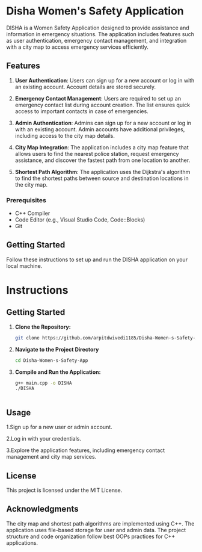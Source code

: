# Disha Women's Safety Application
DISHA is a Women Safety Application designed to provide assistance and information in emergency situations. The application includes features such as user authentication, emergency contact management, and integration with a city map to access emergency services efficiently.

## Features

1. **User Authentication**: Users can sign up for a new account or log in with an existing account. Account details are stored securely.

2. **Emergency Contact Management**: Users are required to set up an emergency contact list during account creation. The list ensures quick access to important contacts in case of emergencies.

3. **Admin Authentication**: Admins can sign up for a new account or log in with an existing account. Admin accounts have additional privileges, including access to the city map details.

4. **City Map Integration**: The application includes a city map feature that allows users to find the nearest police station, request emergency assistance, and discover the fastest path from one location to another.

5. **Shortest Path Algorithm**: The application uses the Dijkstra's algorithm to find the shortest paths between source and destination locations in the city map.

### Prerequisites

- C++ Compiler
- Code Editor (e.g., Visual Studio Code, Code::Blocks)
- Git

## Getting Started

Follow these instructions to set up and run the DISHA application on your local machine.

# Instructions

## Getting Started

1. **Clone the Repository:**

   ```bash
   git clone https://github.com/arpitdwivedi1185/Disha-Women-s-Safety-App.git
   
2. **Navigate to the Project Directory**

   ```bash
   cd Disha-Women-s-Safety-App
   
4. **Compile and Run the Application:**
   ```bash
   g++ main.cpp -o DISHA
   ./DISHA



## Usage

1.Sign up for a new user or admin account.

2.Log in with your credentials.

3.Explore the application features, including emergency contact management and city map services.

## License

This project is licensed under the MIT License.

## Acknowledgments

The city map and shortest path algorithms are implemented using C++.
The application uses file-based storage for user and admin data.
The project structure and code organization follow best OOPs practices for C++ applications.

